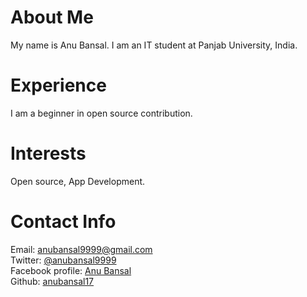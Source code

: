 # About Me
My name is Anu Bansal. I am an IT student at Panjab University, India.
# Experience
I am a beginner in open source contribution.
# Interests
Open source, App Development.
# Contact Info
Email: [anubansal9999@gmail.com](mailto:anubansal9999@gmail.com)<br/> 
Twitter: [@anubansal9999](https://twitter.com/anubansal9999)<br/>
Facebook profile: [Anu Bansal](https://www.facebook.com/anu.bansal.77128)<br/>
Github: [anubansal17](https://github.com/anubansal17)<br/>
